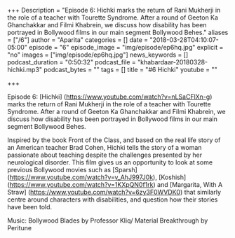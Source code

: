 +++
Description = "Episode 6: Hichki marks the return of Rani Mukherji in the role of a teacher with Tourette Syndrome. After a round of Geeton Ka Ghanchakkar and Filmi Khabrein, we discuss how disability has been portrayed in Bollywood films in our main segment Bollywood Behes."
aliases = ["/6"]
author = "Aparita"
categories = []
date = "2018-03-28T04:10:07-05:00"
episode = "6"
episode_image = "img/episode/ep6hq.jpg"
explicit = "no"
images = ["img/episode/ep6hq.jpg"]
news_keywords = []
podcast_duration = "0:50:32"
podcast_file = "khabardaar-20180328-hichki.mp3"
podcast_bytes = ""
tags = []
title = "#6 Hichki"
youtube = ""

+++

Episode 6: [Hichki] (https://www.youtube.com/watch?v=nLSaCFlXn-g) marks the return of Rani Mukherji in the role of a teacher with Tourette Syndrome. After a round of Geeton Ka Ghanchakkar and Filmi Khabrein, we discuss how disability has been portrayed in Bollywood films in our main segment Bollywood Behes.

Inspired by the book Front of the Class, and based on the real life story of an American teacher Brad Cohen, Hichki tells the story of a woman passionate about teaching despite the challenges presented by her neurological disorder. This film gives us an opportunity to look at some previous Bollywood movies such as [Sparsh] (https://www.youtube.com/watch?v=v_AhJ997J0k), [Koshish] (https://www.youtube.com/watch?v=1KXpQN0f1rk) and [Margarita, With A Straw]  (https://www.youtube.com/watch?v=6zy3F0WVDK0) that similarly centre around characters with disabilities, and question how their stories have been told.  

Music: Bollywood Blades by Professor Kliq/ Material Breakthrough by Peritune
